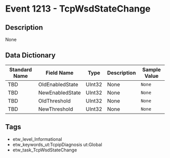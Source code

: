 # Event 1213 - TcpWsdStateChange

## Description
None

## Data Dictionary
|Standard Name|Field Name|Type|Description|Sample Value|
|---|---|---|---|---|
|TBD|OldEnabledState|UInt32|None|`None`|
|TBD|NewEnabledState|UInt32|None|`None`|
|TBD|OldThreshold|UInt32|None|`None`|
|TBD|NewThreshold|UInt32|None|`None`|

## Tags
* etw_level_Informational
* etw_keywords_ut:TcpipDiagnosis ut:Global
* etw_task_TcpWsdStateChange